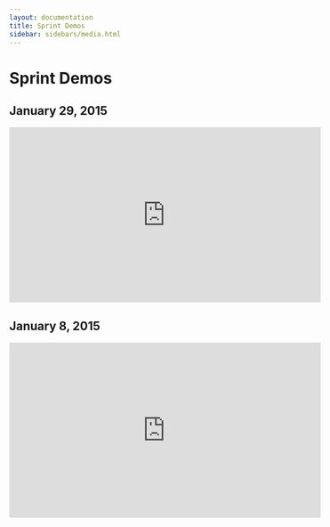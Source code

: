 ```yaml
---
layout: documentation
title: Sprint Demos
sidebar: sidebars/media.html
---
```


# Sprint Demos

## January 29, 2015

<iframe width="560" height="315" src="https://www.youtube.com/embed/u3fSrFODmiE" frameborder="0" allowfullscreen></iframe>

## January 8, 2015

<iframe width="560" height="315" src="https://www.youtube.com/embed/WpLvQzrSn64" frameborder="0" allowfullscreen></iframe>
